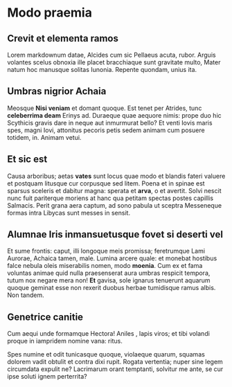 # Modo praemia

## Crevit et elementa ramos

Lorem markdownum datae, Alcides cum sic Pellaeus acuta, rubor. Arguis volantes scelus obnoxia ille
placet bracchiaque sunt gravitate multo, Mater natum hoc manusque solitas
Iunonia. Repente quondam, unius ita.

## Umbras nigrior Achaia

Meosque **Nisi veniam** et domant quoque. Est tenet per Atrides, tunc
**celeberrima deam** Erinys ad. Duraeque quae aequore nimis: prope duo hic
Scythicis gravis dare in neque aut inmurmurat bello? Et venti Iovis maris spes,
magni Iovi, attonitus pecoris petis sedem animam cum posuere totidem, in. Animam
vetui.

## Et sic est

Causa arboribus; aetas **vates** sunt locus quae modo et blandis fateri valuere
et postquam litusque cur corpusque sed litem. Poena et in spinae est sparsus
sceleris et dabitur magna: sperata et **arva**, o et avertit. Solvi nescit nunc fuit pariterque
moriens at hanc qua petitam spectas postes capillis Salmacis. Perit grana aera
captum, ad sono pabula ut sceptra Messeneque formas intra Libycas sunt messes in
sensit.

## Alumnae Iris inmansuetusque fovet si deserti vel

Et sume frontis: caput, illi longoque meis promissa; feretrumque Lami Aurorae,
Achaica tamen, male. Lumina arcere quale: et monebat hostibus falce nebula oleis
miserabilis nomen, modo **moenia**. Cum ex et fama voluntas animae quid nulla
praesenserat aura umbras respicit tempora, tutum nox negare mera non! **Et**
gavisa, sole ignarus tenuerunt aquarum
quoque geminat esse non rexerit duobus herbae tumidisque ramus albis. Non tandem.

## Genetrice canitie

Cum aequi unde formamque Hectora! Aniles ,
lapis viros; et tibi volandi proque in iampridem nomine vana: ritus.

Spes numine et odit tunicasque quoque, violaeque quarum, squamas dolorem vadit
obtulit et contra dixi rupit. Rogata vertentia; nuper sine legem circumdata
expulit ne? Lacrimarum orant temptanti, solvitur
me ante, se cur ipse soluti ignem perterrita?
